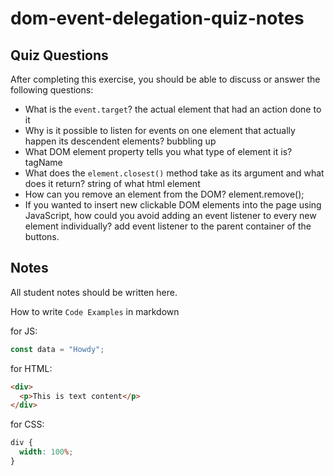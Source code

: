 # dom-event-delegation-quiz-notes

## Quiz Questions

After completing this exercise, you should be able to discuss or answer the following questions:

- What is the `event.target`?
the actual element that had an action done to it
- Why is it possible to listen for events on one element that actually happen its descendent elements?
bubbling up
- What DOM element property tells you what type of element it is?
tagName
- What does the `element.closest()` method take as its argument and what does it return?
string of what html element
- How can you remove an element from the DOM?
element.remove();
- If you wanted to insert new clickable DOM elements into the page using JavaScript, how could you avoid adding an event listener to every new element individually?
add event listener to the parent container of the buttons.

## Notes

All student notes should be written here.


How to write `Code Examples` in markdown

for JS:

```javascript
const data = "Howdy";
```

for HTML:

```html
<div>
  <p>This is text content</p>
</div>
```

for CSS:

```css
div {
  width: 100%;
}
```
